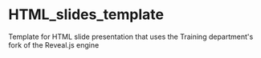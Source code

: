 HTML_slides_template
====================

Template for HTML slide presentation that uses the Training department's fork of the Reveal.js engine
